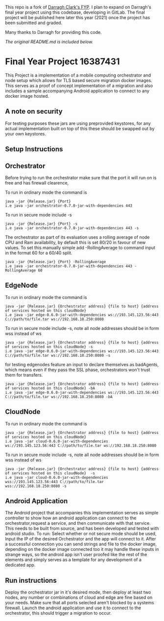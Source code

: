 This repo is a fork of [Darragh Clark's FYP](https://github.com/DarraghClarke/FYP).
I plan to expand on Darragh's final year project using this codebase, developing in GitLab.
The final project will be published here later this year (2021) once the project has been submitted and graded.  

Many thanks to Darragh for providing this code.  

_The original README.md is included below._

# Final Year Project 16387431

This Project is a implementation of a mobile computing orchestrator and node setup which allows for TLS based secure migration docker images. This serves as a proof of concept implementation of a migration and also includes a sample accompanying Android application to connect to any docker image hosted.


## A note on security
For testing purposes these jars are using preprovided keystores, for any actual implementation built on top of this these should be swapped out by your own keystores.

## Setup Instructions

## Orchestrator 
Before trying to run the orchestrator make sure that the port it will run on is free and has firewall clearence,

To run in ordinary mode the command is
 ```
java -jar {Release.jar} {Port} 
i.e java -jar orchestrator-0.7.0-jar-with-dependencies 443
```
 
To run in secure mode include -s
 ```
java -jar {Release.jar} {Port} -s 
i.e java -jar orchestrator-0.7.0-jar-with-dependencies 443 -s
```

The orchestrator as part of its evaluation uses a rolling average of node CPU and Ram availability, by default this is set 80/20 in favour of new values. To set this manually simple add -RollingAverage to command input in the format 60 for a 60/40 split.
 ```
java -jar {Release.jar} {Port} -RollingAverage 
i.e java -jar orchestrator-0.7.0-jar-with-dependencies 443 -RollingAverage 60
```

## EdgeNode 
To run in ordinary mode the command is
 ```
java -jar {Release.jar} {Orchestrator address} {file to host} {address of services hosted on this cloudNode} 
i.e java -jar edge-0.6.0-jar-with-dependencies ws://193.145.123.56:443 C://path/to/file.tar ws://192.168.18.250:8080
```
 
To run in secure mode include -s, note all node addresses should be in form wss instead of ws
 ```
java -jar {Release.jar} {Orchestrator address} {file to host} {address of services hosted on this cloudNode} -s
i.e java -jar edge-0.6.0-jar-with-dependencies ws://193.145.123.56:443 C://path/to/file.tar ws://192.168.18.250:8080 -s
```

for testing edgenodes feature an input to declare themselves as badAgents, which means even if they pass the SSL phase, orchestrators won't trust them for transfers.
 ```
java -jar {Release.jar} {Orchestrator address} {file to host} {address of services hosted on this cloudNode} -bA
i.e java -jar edge-0.6.0-jar-with-dependencies ws://193.145.123.56:443 C://path/to/file.tar ws://192.168.18.250:8080 -bA
```

## CloudNode 
To run in ordinary mode the command is
 ```
java -jar {Release.jar} {Orchestrator address} {file to host} {address of services hosted on this cloudNode} 
i.e java -jar cloud-0.6.0-jar-with-dependencies ws://193.145.123.56:443 C://path/to/file.tar ws://192.168.18.250:8080
```
 
To run in secure mode include -s, note all node addresses should be in form wss instead of ws
 ```
java -jar {Release.jar} {Orchestrator address} {file to host} {address of services hosted on this cloudNode}  -s
i.e java -jar cloud-0.6.0-jar-with-dependencies wss://193.145.123.56:443 C://path/to/file.tar wss://192.168.18.250:8080 -s
```

## Android Application
The Android project that accompanies this implementation serves as simple controller to show how an android application can connect to the orchestrator,request a service, and then communicate with that service.
This needs to be built from source, and has been developed and tested with android studio.
To run:
Select whether or not secure mode should be used, Input the IP of the desired Orchestrator and the app will connect to it. 
After a successful connection you can send strings and file to the docker image, depending on the docker image connected too it may handle these inputs in strange ways, 
so the android app isn't user proofed like the rest of the elements and simply serves as a template for any development of a dedicated app.

## Run instructions
Deploy the orchestrator jar in it's desired mode, then deploy at least two nodes, any number or combinations of cloud and edge are fine based on your needs. 
Make sure that all ports selected aren't blocked by a systems firewall.
Launch the android application and use it to connect to the orchestrator, this should trigger a migration to occur.



